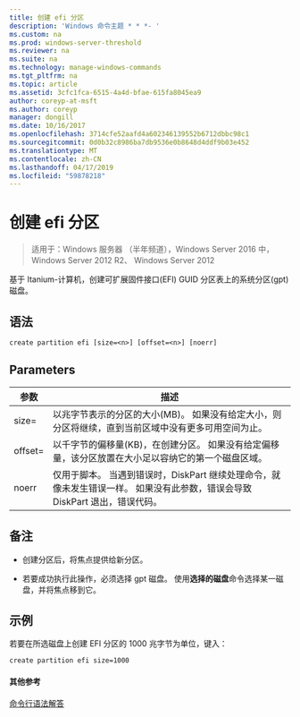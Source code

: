 ```yaml
---
title: 创建 efi 分区
description: 'Windows 命令主题 * * *- '
ms.custom: na
ms.prod: windows-server-threshold
ms.reviewer: na
ms.suite: na
ms.technology: manage-windows-commands
ms.tgt_pltfrm: na
ms.topic: article
ms.assetid: 3cfc1fca-6515-4a4d-bfae-615fa8045ea9
author: coreyp-at-msft
ms.author: coreyp
manager: dongill
ms.date: 10/16/2017
ms.openlocfilehash: 3714cfe52aafd4a602346139552b6712dbbc98c1
ms.sourcegitcommit: 0d0b32c8986ba7db9536e0b8648d4ddf9b03e452
ms.translationtype: MT
ms.contentlocale: zh-CN
ms.lasthandoff: 04/17/2019
ms.locfileid: "59878218"
---
```

# <a name="create-partition-efi"></a>创建 efi 分区

>适用于：Windows 服务器 （半年频道），Windows Server 2016 中，Windows Server 2012 R2、 Windows Server 2012

基于 Itanium\-计算机，创建可扩展固件接口\(EFI\) GUID 分区表上的系统分区\(gpt\)磁盘。  
  
  
  
## <a name="syntax"></a>语法  
  
```  
create partition efi [size=<n>] [offset=<n>] [noerr]  
```  
  
## <a name="parameters"></a>Parameters  
  
|参数|描述|  
|-------|--------|  
|size\=<n>|以兆字节表示的分区的大小\(MB\)。 如果没有给定大小，则分区将继续，直到当前区域中没有更多可用空间为止。|  
|offset\=<n>|以千字节的偏移量\(KB\)，在创建分区。 如果没有给定偏移量，该分区放置在大小足以容纳它的第一个磁盘区域。|  
|noerr|仅用于脚本。 当遇到错误时，DiskPart 继续处理命令，就像未发生错误一样。 如果没有此参数，错误会导致 DiskPart 退出，错误代码。|  
  
## <a name="remarks"></a>备注  
  
-   创建分区后，将焦点提供给新分区。  
  
-   若要成功执行此操作，必须选择 gpt 磁盘。 使用**选择的磁盘**命令选择某一磁盘，并将焦点移到它。  
  
## <a name="BKMK_examples"></a>示例  
若要在所选磁盘上创建 EFI 分区的 1000 兆字节为单位，键入：  
  
```  
create partition efi size=1000  
```  
  
#### <a name="additional-references"></a>其他参考  
[命令行语法解答](command-line-syntax-key.md)  
  

  


